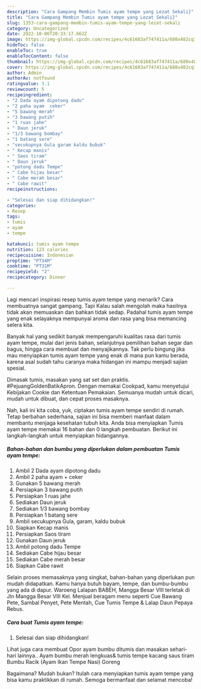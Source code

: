```yaml
---
description: "Cara Gampang Membin Tumis ayam tempe yang Lezat Sekali}"
title: "Cara Gampang Membin Tumis ayam tempe yang Lezat Sekali}"
slug: 1353-cara-gampang-membin-tumis-ayam-tempe-yang-lezat-sekali
category: Uncategorized
date: 2022-10-06T20:33:17.662Z
image: https://img-global.cpcdn.com/recipes/4c61683af747411a/680x482cq70/tumis-ayam-tempe-foto-resep-utama.jpg
hideToc: false
enableToc: true
enableTocContent: false
thumbnail: https://img-global.cpcdn.com/recipes/4c61683af747411a/680x482cq70/tumis-ayam-tempe-foto-resep-utama.jpg
cover: https://img-global.cpcdn.com/recipes/4c61683af747411a/680x482cq70/tumis-ayam-tempe-foto-resep-utama.jpg
author: Admin
authorAv: notfound
ratingvalue: 3.1
reviewcount: 5
recipeingredient:
- "2 Dada ayam dipotong dadu"
- "2 paha ayam  ceker"
- "5 bawang merah"
- "3 bawang putih"
- "1 ruas jahe"
- " Daun jeruk"
- "1/3 bawang bombay"
- "1 batang sere"
- "secukupnya Gula garam kaldu bubuk"
- " Kecap manis"
- " Saos tiram"
- " Daun jeruk"
- "potong dadu Tempe"
- " Cabe hijau besar"
- " Cabe merah besar"
- " Cabe rawit"
recipeinstructions:

- "Selesai dan siap dihidangkan!"
categories:
- Resep
tags:
- tumis
- ayam
- tempe

katakunci: tumis ayam tempe 
nutrition: 123 calories
recipecuisine: Indonesian
preptime: "PT34M"
cooktime: "PT31M"
recipeyield: "2"
recipecategory: Dinner

---
```



Lagi mencari inspirasi resep tumis ayam tempe yang menarik? Cara membuatnya sangat gampang. Tapi Kalau salah mengolah maka hasilnya tidak akan memuaskan dan bahkan tidak sedap. Padahal tumis ayam tempe yang enak selayaknya mempunyai aroma dan rasa yang bisa memancing selera kita.


Banyak hal yang sedikit banyak mempengaruhi kualitas rasa dari tumis ayam tempe, mulai dari jenis bahan, selanjutnya pemilihan bahan segar dan bagus, hingga cara membuat dan menyajikannya. Tak perlu bingung jika mau menyiapkan tumis ayam tempe yang enak di mana pun kamu berada, karena asal sudah tahu caranya maka hidangan ini mampu menjadi sajian spesial.

Dimasak tumis, masakan yang sat set dan praktis. #PejuangGoldenBatikApron. Dengan memakai Cookpad, kamu menyetujui Kebijakan Cookie dan Ketentuan Pemakaian. Semuanya mudah untuk dicari, mudah untuk dibuat, dan cepat proses masaknya.


Nah, kali ini kita coba, yuk, ciptakan tumis ayam tempe sendiri di rumah. Tetap berbahan sederhana, sajian ini bisa memberi manfaat dalam membantu menjaga kesehatan tubuh kita. Anda bisa menyiapkan Tumis ayam tempe memakai 16 bahan dan 0 langkah pembuatan. Berikut ini langkah-langkah untuk menyiapkan hidangannya.

<!--inarticleads1-->

##### Bahan-bahan dan bumbu yang diperlukan dalam pembuatan Tumis ayam tempe:

1. Ambil 2 Dada ayam dipotong dadu
1. Ambil 2 paha ayam + ceker
1. Gunakan 5 bawang merah
1. Persiapkan 3 bawang putih
1. Persiapkan 1 ruas jahe
1. Sediakan  Daun jeruk
1. Sediakan 1/3 bawang bombay
1. Persiapkan 1 batang sere
1. Ambil secukupnya Gula, garam, kaldu bubuk
1. Siapkan  Kecap manis
1. Persiapkan  Saos tiram
1. Gunakan  Daun jeruk
1. Ambil potong dadu Tempe
1. Sediakan  Cabe hijau besar
1. Sediakan  Cabe merah besar
1. Siapkan  Cabe rawit


Selain proses memasaknya yang singkat, bahan-bahan yang diperlukan pun mudah didapatkan. Kamu hanya butuh bayam, tempe, dan bumbu-bumbu yang ada di dapur. Waroeng Lalapan BABEH, Mangga Besar VIII terletak di Jln Mangga Besar VIII Kel. Menjual beragam menu seperti Cue Bawang Pete, Sambal Penyet, Pete Mentah, Cue Tumis Tempe &amp; Lalap Daun Pepaya Rebus. 

<!--inarticleads2-->

##### Cara buat Tumis ayam tempe:


1. Selesai dan siap dihidangkan!

Lihat juga cara membuat Opor ayam bumbu ditumis dan masakan sehari-hari lainnya.. Ayam bumbu merah lengkuas&amp; tumis tempe kacang saus tiram Bumbu Racik (Ayam Ikan Tempe Nasi) Goreng 

Bagaimana? Mudah bukan? Itulah cara menyiapkan tumis ayam tempe yang bisa kamu praktikkan di rumah. Semoga bermanfaat dan selamat mencoba!
